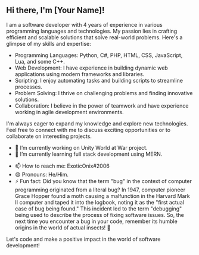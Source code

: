 ## Hi there, I'm [Your Name]!

I am a software developer with 4 years of experience in various programming languages and technologies. My passion lies in crafting efficient and scalable solutions that solve real-world problems. Here's a glimpse of my skills and expertise:

- Programming Languages: Python, C#, PHP, HTML, CSS, JavaScript, Lua, and some C++.
- Web Development: I have experience in building dynamic web applications using modern frameworks and libraries.
- Scripting: I enjoy automating tasks and building scripts to streamline processes.
- Problem Solving: I thrive on challenging problems and finding innovative solutions.
- Collaboration: I believe in the power of teamwork and have experience working in agile development environments.

I'm always eager to expand my knowledge and explore new technologies. Feel free to connect with me to discuss exciting opportunities or to collaborate on interesting projects.

- 🔭 I’m currently working on Unity World at War project.
- 🌱 I’m currently learning full stack development using MERN.
<!-- - 👯 I’m looking to collaborate on ... -->
<!-- - 🤔 I’m looking for help with ... -->
<!-- - 💬 Ask me about ... -->
- 📫 How to reach me: ExoticOnix#2006
- 😄 Pronouns: He/Him.
- ⚡ Fun fact: Did you know that the term "bug" in the context of computer programming originated from a literal bug? In 1947, computer pioneer Grace Hopper found a moth causing a malfunction in the Harvard Mark II computer and taped it into the logbook, noting it as the "first actual case of bug being found." This incident led to the term "debugging" being used to describe the process of fixing software issues. So, the next time you encounter a bug in your code, remember its humble origins in the world of actual insects! 🐛

Let's code and make a positive impact in the world of software development!
